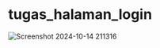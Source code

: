 # tugas_halaman_login

![Screenshot 2024-10-14 211316](https://github.com/user-attachments/assets/35796bc2-3808-4506-9835-04d12bb0b5c0)
